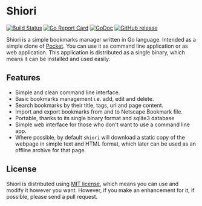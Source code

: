 # Shiori

[![Build Status](https://cloud.drone.io/api/badges/techknowlogick/shiori/status.svg)](https://cloud.drone.io/techknowlogick/shiori)
[![Go Report Card](https://goreportcard.com/badge/src.techknowlogick.com/shiori)](https://goreportcard.com/report/src.techknowlogick.com/shiori)
[![GoDoc](https://godoc.org/src.techknowlogick.com/shiori?status.svg)](https://godoc.org/src.techknowlogick.com/shiori)
[![GitHub release](https://img.shields.io/github/release/techknowlogick/shiori.svg)](https://github.com/techknowlogick/shiori/releases/latest)

Shiori is a simple bookmarks manager written in Go language. Intended as a simple clone of [Pocket](https://getpocket.com//). You can use it as command line application or as web application. This application is distributed as a single binary, which means it can be installed and used easily.

## Features

- Simple and clean command line interface.
- Basic bookmarks management i.e. add, edit and delete.
- Search bookmarks by their title, tags, url and page content.
- Import and export bookmarks from and to Netscape Bookmark file.
- Portable, thanks to its single binary format and sqlite3 database
- Simple web interface for those who don't want to use a command line app.
- Where possible, by default `shiori` will download a static copy of the webpage in simple text and HTML format, which later can be used as an offline archive for that page.

## License

Shiori is distributed using [MIT license](https://choosealicense.com/licenses/mit/), which means you can use and modify it however you want. However, if you make an enhancement for it, if possible, please send a pull request.
